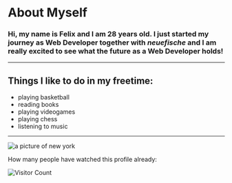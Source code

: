# About Myself 

### Hi, my name is Felix and I am 28 years old. I just started my journey as Web Developer together with *neuefische* and I am really excited to see what the future as a Web Developer holds!
---
## Things I like to do in my freetime:

- playing basketball
- reading books
- playing videogames
- playing chess
- listening to music

---

![a picture of new york](https://assets.ad-magazin.de/photos/657ae3cc96d722cf32959a69/16:9/w_6016,h_3384,c_limit/GettyImages-1397651644.jpg)

How many people have watched this profile already:

![Visitor Count](https://profile-counter.glitch.me/{FelixNeumayr}/count.svg)
